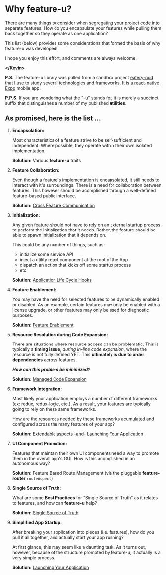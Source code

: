 # Why feature-u?

There are many things to consider when segregating your project code
into separate features.  How do you encapsulate your features while
pulling them back together so they operate as one application?

This list (below) provides some considerations that formed the basis
of why feature-u was developed!

I hope you enjoy this effort, and comments are always welcome.

**&lt;/Kevin&gt;**

**P.S.** The feature-u library was pulled from a sandbox project
[eatery-nod](https://github.com/KevinAst/eatery-nod) that I use to
study several technologies and frameworks.  It is a
[react-native](https://facebook.github.io/react-native/)
[Expo](https://expo.io/) mobile app.

**P.P.S.** If you are wondering what the "-u" stands for, it is merely a
succinct suffix that distinguishes a number of my published
**utilities**.


## As promised, here is the list ...

1. **Encapsolation:**

   Most characteristics of a feature strive to be self-sufficient and
   independent.  Where possible, they operate within their own
   isolated implementation.

   **Solution:** Various **feature-u** traits

1. **Feature Collaboration:**

   Even though a feature's implementation is encapsolated, it still
   needs to interact with it's surroundings.  There is a need for
   collaboration between features.  This however should be acomplished
   through a well-defined feature-based public interface.

   **Solution:** [Cross Feature Communication](#cross-feature-communication)

1. **Initialization:**

   Any given feature should not have to rely on an external startup
   process to perform the initialization that it needs.  Rather, the
   feature should be able to spawn initialization that it depends on.

   This could be any number of things, such as:
    - initialize some service API
    - inject a utility react component at the root of the App
    - dispatch an action that kicks off some startup process
    - etc.

   **Solution:** [Application Life Cycle Hooks](#application-life-cycle-hooks)

1. **Feature Enablement:**

   You may have the need for selected features to be dynamically
   enabled or disabled.  As an example, certain features may only be
   enabled with a license upgrade, or other features may only be used for
   diagnostic purposes.

   **Solution:** [Feature Enablement](#feature-enablement)

1. **Resource Resolution during Code Expansion:**

   There are situations where resource access can be problematic. This
   is typically a **timing issue**, _during in-line code expansion_,
   where the resource is not fully defined YET.  This **ultimately is
   due to order dependencies** across features.  

   **_How can this problem be minimized?_**
   
   **Solution:** [Managed Code Expansion](#managed-code-expansion)

1. **Framework Integration:**

   Most likely your application employs a number of different
   frameworks (ex: redux, redux-logic, etc.).  As a result, your
   features are typically going to rely on these same frameworks.

   How are the resources needed by these frameworks acumulated and
   configured across the many features of your app?

   **Solution:** [Extendable aspects](#extendable-aspects) -and- [Launching Your Application](#launching-your-application)

1. **UI Component Promotion:**

   Features that maintain their own UI components need a way to promote
   them in the overall app's GUI.  How is this acomplished in an
   autonomous way?

   **Solution:** Feature Based Route Management (via the pluggable **feature-router** `routeAspect`)

1. **Single Source of Truth:**

   What are some **Best Practices** for "Single Source of Truth" as it
   relates to features, and how can **feature-u** help?

   **Solution:** [Single Source of Truth](#single-source-of-truth)

1. **Simplified App Startup:**

   After breaking your application into pieces (i.e. features), how do
   you pull it all together, and actually start your app running?

   At first glance, this may seem like a daunting task.  As it
   turns out, however, because of the structure promoted by feature-u,
   it actually is a very simple process.

   **Solution:** [Launching Your Application](#launching-your-application)
